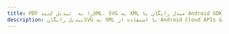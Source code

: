 ---title: PDF را به  تبدیل کنیدXML، SVG به XML مبدل رایگان یا Android SDKdescription: تبدیل رایگانSVG به XML با استفاده از Android Cloud APIs & SDK همچنین اسناد PDF را در Cloud ایجاد، ویرایش و رندر کنید.---